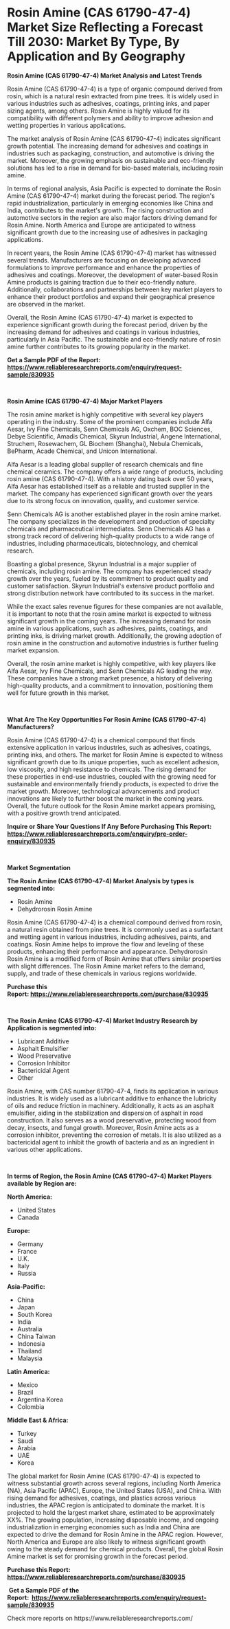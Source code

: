 <p><h1>Rosin Amine (CAS 61790-47-4) Market Size Reflecting a Forecast Till 2030: Market By Type, By Application and By Geography</h1></p><p><strong>Rosin Amine (CAS 61790-47-4) Market Analysis and Latest Trends</strong></p>
<p><p>Rosin Amine (CAS 61790-47-4) is a type of organic compound derived from rosin, which is a natural resin extracted from pine trees. It is widely used in various industries such as adhesives, coatings, printing inks, and paper sizing agents, among others. Rosin Amine is highly valued for its compatibility with different polymers and ability to improve adhesion and wetting properties in various applications.</p><p>The market analysis of Rosin Amine (CAS 61790-47-4) indicates significant growth potential. The increasing demand for adhesives and coatings in industries such as packaging, construction, and automotive is driving the market. Moreover, the growing emphasis on sustainable and eco-friendly solutions has led to a rise in demand for bio-based materials, including rosin amine.</p><p>In terms of regional analysis, Asia Pacific is expected to dominate the Rosin Amine (CAS 61790-47-4) market during the forecast period. The region's rapid industrialization, particularly in emerging economies like China and India, contributes to the market's growth. The rising construction and automotive sectors in the region are also major factors driving demand for Rosin Amine. North America and Europe are anticipated to witness significant growth due to the increasing use of adhesives in packaging applications.</p><p>In recent years, the Rosin Amine (CAS 61790-47-4) market has witnessed several trends. Manufacturers are focusing on developing advanced formulations to improve performance and enhance the properties of adhesives and coatings. Moreover, the development of water-based Rosin Amine products is gaining traction due to their eco-friendly nature. Additionally, collaborations and partnerships between key market players to enhance their product portfolios and expand their geographical presence are observed in the market.</p><p>Overall, the Rosin Amine (CAS 61790-47-4) market is expected to experience significant growth during the forecast period, driven by the increasing demand for adhesives and coatings in various industries, particularly in Asia Pacific. The sustainable and eco-friendly nature of rosin amine further contributes to its growing popularity in the market.</p></p>
<p><strong>Get a Sample PDF of the Report:&nbsp; <a href="https://www.reliableresearchreports.com/enquiry/request-sample/830935">https://www.reliableresearchreports.com/enquiry/request-sample/830935</a></strong></p>
<p>&nbsp;</p>
<p><strong>Rosin Amine (CAS 61790-47-4) Major Market Players</strong></p>
<p><p>The rosin amine market is highly competitive with several key players operating in the industry. Some of the prominent companies include Alfa Aesar, Ivy Fine Chemicals, Senn Chemicals AG, Oxchem, BOC Sciences, Debye Scientific, Amadis Chemical, Skyrun Industrial, Angene International, Struchem, Rosewachem, GL Biochem (Shanghai), Nebula Chemicals, BePharm, Acade Chemical, and Unicon International. </p><p>Alfa Aesar is a leading global supplier of research chemicals and fine chemical ceramics. The company offers a wide range of products, including rosin amine (CAS 61790-47-4). With a history dating back over 50 years, Alfa Aesar has established itself as a reliable and trusted supplier in the market. The company has experienced significant growth over the years due to its strong focus on innovation, quality, and customer service.</p><p>Senn Chemicals AG is another established player in the rosin amine market. The company specializes in the development and production of specialty chemicals and pharmaceutical intermediates. Senn Chemicals AG has a strong track record of delivering high-quality products to a wide range of industries, including pharmaceuticals, biotechnology, and chemical research. </p><p>Boasting a global presence, Skyrun Industrial is a major supplier of chemicals, including rosin amine. The company has experienced steady growth over the years, fueled by its commitment to product quality and customer satisfaction. Skyrun Industrial's extensive product portfolio and strong distribution network have contributed to its success in the market.</p><p>While the exact sales revenue figures for these companies are not available, it is important to note that the rosin amine market is expected to witness significant growth in the coming years. The increasing demand for rosin amine in various applications, such as adhesives, paints, coatings, and printing inks, is driving market growth. Additionally, the growing adoption of rosin amine in the construction and automotive industries is further fueling market expansion.</p><p>Overall, the rosin amine market is highly competitive, with key players like Alfa Aesar, Ivy Fine Chemicals, and Senn Chemicals AG leading the way. These companies have a strong market presence, a history of delivering high-quality products, and a commitment to innovation, positioning them well for future growth in this market.</p></p>
<p>&nbsp;</p>
<p><strong>What Are The Key Opportunities For Rosin Amine (CAS 61790-47-4) Manufacturers?</strong></p>
<p><p>Rosin Amine (CAS 61790-47-4) is a chemical compound that finds extensive application in various industries, such as adhesives, coatings, printing inks, and others. The market for Rosin Amine is expected to witness significant growth due to its unique properties, such as excellent adhesion, low viscosity, and high resistance to chemicals. The rising demand for these properties in end-use industries, coupled with the growing need for sustainable and environmentally friendly products, is expected to drive the market growth. Moreover, technological advancements and product innovations are likely to further boost the market in the coming years. Overall, the future outlook for the Rosin Amine market appears promising, with a positive growth trend anticipated.</p></p>
<p><strong>Inquire or Share Your Questions If Any Before Purchasing This Report: <a href="https://www.reliableresearchreports.com/enquiry/pre-order-enquiry/830935">https://www.reliableresearchreports.com/enquiry/pre-order-enquiry/830935</a></strong></p>
<p>&nbsp;</p>
<p><strong>Market Segmentation</strong></p>
<p><strong>The Rosin Amine (CAS 61790-47-4) Market Analysis by types is segmented into:</strong></p>
<p><ul><li>Rosin Amine</li><li>Dehydrorosin Rosin Amine</li></ul></p>
<p><p>Rosin Amine (CAS 61790-47-4) is a chemical compound derived from rosin, a natural resin obtained from pine trees. It is commonly used as a surfactant and wetting agent in various industries, including adhesives, paints, and coatings. Rosin Amine helps to improve the flow and leveling of these products, enhancing their performance and appearance. Dehydrorosin Rosin Amine is a modified form of Rosin Amine that offers similar properties with slight differences. The Rosin Amine market refers to the demand, supply, and trade of these chemicals in various regions worldwide.</p></p>
<p><strong>Purchase this Report:&nbsp;<a href="https://www.reliableresearchreports.com/purchase/830935">https://www.reliableresearchreports.com/purchase/830935</a></strong></p>
<p>&nbsp;</p>
<p><strong>The Rosin Amine (CAS 61790-47-4) Market Industry Research by Application is segmented into:</strong></p>
<p><ul><li>Lubricant Additive</li><li>Asphalt Emulsifier</li><li>Wood Preservative</li><li>Corrosion Inhibitor</li><li>Bactericidal Agent</li><li>Other</li></ul></p>
<p><p>Rosin Amine, with CAS number 61790-47-4, finds its application in various industries. It is widely used as a lubricant additive to enhance the lubricity of oils and reduce friction in machinery. Additionally, it acts as an asphalt emulsifier, aiding in the stabilization and dispersion of asphalt in road construction. It also serves as a wood preservative, protecting wood from decay, insects, and fungal growth. Moreover, Rosin Amine acts as a corrosion inhibitor, preventing the corrosion of metals. It is also utilized as a bactericidal agent to inhibit the growth of bacteria and as an ingredient in various other applications.</p></p>
<p>&nbsp;</p>
<p><strong>In terms of Region, the Rosin Amine (CAS 61790-47-4) Market Players available by Region are:</strong></p>
<p>
    <p> <strong> North America: </strong>
        <ul>
            <li>United States</li>
            <li>Canada</li>
        </ul>
        </p> 
    <p> <strong> Europe: </strong>
        <ul>
            <li>Germany</li>
            <li>France</li>
            <li>U.K.</li>
            <li>Italy</li>
            <li>Russia</li>
        </ul>
        </p> 
    <p> <strong> Asia-Pacific: </strong>
        <ul>
            <li>China</li>
            <li>Japan</li>
            <li>South Korea</li>
            <li>India</li>
            <li>Australia</li>
            <li>China Taiwan</li>
            <li>Indonesia</li>
            <li>Thailand</li>
            <li>Malaysia</li>
        </ul>
        </p> 
    <p> <strong> Latin America: </strong>
        <ul>
            <li>Mexico</li>
            <li>Brazil</li>
            <li>Argentina Korea</li>
            <li>Colombia</li>
        </ul>
        </p> 
    <p> <strong> Middle East & Africa: </strong>
        <ul>
            <li>Turkey</li>
            <li>Saudi</li>
            <li>Arabia</li>
            <li>UAE</li>
            <li>Korea</li>
        </ul>
    </p>
    </p>
<p><p>The global market for Rosin Amine (CAS 61790-47-4) is expected to witness substantial growth across several regions, including North America (NA), Asia Pacific (APAC), Europe, the United States (USA), and China. With rising demand for adhesives, coatings, and plastics across various industries, the APAC region is anticipated to dominate the market. It is projected to hold the largest market share, estimated to be approximately XX%. The growing population, increasing disposable income, and ongoing industrialization in emerging economies such as India and China are expected to drive the demand for Rosin Amine in the APAC region. However, North America and Europe are also likely to witness significant growth owing to the steady demand for chemical products. Overall, the global Rosin Amine market is set for promising growth in the forecast period.</p></p>
<p><strong>Purchase this Report: <a href="https://www.reliableresearchreports.com/purchase/830935">https://www.reliableresearchreports.com/purchase/830935</a></strong></p>
<p>&nbsp;<strong>Get a Sample PDF of the Report:&nbsp;&nbsp;<a href="https://www.reliableresearchreports.com/enquiry/request-sample/830935">https://www.reliableresearchreports.com/enquiry/request-sample/830935</a></strong></p>
<p><strong></strong></p>
<p>Check more reports on https://www.reliableresearchreports.com/</p>